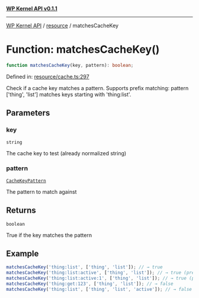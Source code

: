 [**WP Kernel API v0.1.1**](../../README.md)

---

[WP Kernel API](../../README.md) / [resource](../README.md) / matchesCacheKey

# Function: matchesCacheKey()

```ts
function matchesCacheKey(key, pattern): boolean;
```

Defined in: [resource/cache.ts:297](https://github.com/theGeekist/wp-kernel/blob/main/packages/kernel/src/resource/cache.ts#L297)

Check if a cache key matches a pattern.
Supports prefix matching: pattern ['thing', 'list'] matches keys starting with 'thing:list'.

## Parameters

### key

`string`

The cache key to test (already normalized string)

### pattern

[`CacheKeyPattern`](../type-aliases/CacheKeyPattern.md)

The pattern to match against

## Returns

`boolean`

True if the key matches the pattern

## Example

```ts
matchesCacheKey('thing:list', ['thing', 'list']); // → true
matchesCacheKey('thing:list:active', ['thing', 'list']); // → true (prefix match)
matchesCacheKey('thing:list:active:1', ['thing', 'list']); // → true (prefix match)
matchesCacheKey('thing:get:123', ['thing', 'list']); // → false
matchesCacheKey('thing:list', ['thing', 'list', 'active']); // → false
```
